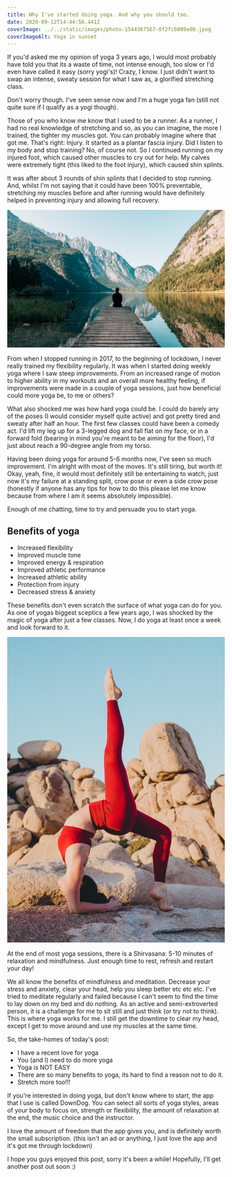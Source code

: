 ```yaml
---
title: Why I've started doing yoga. And why you should too.
date: 2020-09-12T14:44:56.441Z
coverImage: ../../static/images/photo-1544367567-0f2fcb009e0b.jpeg
coverImageAlt: Yoga in sunset
---
```

If you'd asked me my opinion of yoga 3 years ago, I would most probably have told you that its a waste of time, not intense enough, too slow or I'd even have called it easy (sorry yogi's)! Crazy, I know. I just didn't want to swap an intense, sweaty session for what I saw as, a glorified stretching class. 

Don't worry though. I've seen sense now and I'm a huge yoga fan (still not quite sure if I qualify as a yogi though). 

Those of you who know me know that I used to be a runner. As a runner, I had no real knowledge of stretching and so, as you can imagine, the more I trained, the tighter my muscles got. You can probably imagine where that got me. That's right: Injury. It started as a plantar fascia injury. Did I listen to my body and stop training? No, of course not. So I continued running on my injured foot, which caused other muscles to cry out for help. My calves were extremely tight (this liked to the foot injury), which caused shin splints.

It was after about 3 rounds of shin splints that I decided to stop running. And, whilst I'm not saying that it could have been 100% preventable, stretching my muscles before and after running would have definitely helped in preventing injury and allowing full recovery. 

![](../../static/images/simon-migaj-yui5vfkhuzs-unsplash.jpg)

From when I stopped running in 2017, to the beginning of lockdown, I never really trained my flexibility regularly. It was when I started doing weekly yoga where I saw steep improvements. From an increased range of motion to higher ability in my workouts and an overall more healthy feeling, if improvements were made in a couple of yoga sessions, just how beneficial could more yoga be, to me or others?

What also shocked me was how hard yoga could be. I could do barely any of the poses (I would consider myself quite active) and got pretty tired and sweaty after half an hour. The first few classes could have been a comedy act. I'd lift my leg up for a 3-legged dog and fall flat on my face, or in a forward fold (bearing in mind you're meant to be aiming for the floor), I'd just about reach a 90-degree angle from my torso. 

Having been doing yoga for around 5-6 months now, I've seen so much improvement. I'm alright with most of the moves. It's still tiring, but worth it! Okay, yeah, fine, it would most definitely still be entertaining to watch, just now it's my failure at a standing split, crow pose or even a side crow pose (honestly if anyone has any tips for how to do this please let me know because from where I am it seems absolutely impossible). 

Enough of me chatting, time to try and persuade you to start yoga.

## Benefits of yoga

* Increased flexibility
* Improved muscle tone
* Improved energy & respiration
* Improved athletic performance
* Increased athletic ability
* Protection from injury
* Decreased stress & anxiety

These benefits don't even scratch the surface of what yoga can do for you. As one of yogas biggest sceptics a few years ago, I was shocked by the magic of yoga after just a few classes. Now, I do yoga at least once a week and look forward to it. 

![](../../static/images/wesley-tingey-dlxnva7pvwu-unsplash.jpg)

At the end of most yoga sessions, there is a Shirvasana: 5-10 minutes of relaxation and mindfulness. Just enough time to rest, refresh and restart your day!

We all know the benefits of mindfulness and meditation. Decrease your stress and anxiety, clear your head, help you sleep better etc etc etc. I've tried to meditate regularly and failed because I can't seem to find the time to lay down on my bed and do nothing. As an active and semi-extroverted person, it is a challenge for me to sit still and just think (or try not to think). This is where yoga works for me. I still get the downtime to clear my head, except I get to move around and use my muscles at the same time.

So, the take-homes of today's post:

* I have a recent love for yoga
* You (and I) need to do more yoga
* Yoga is NOT EASY
* There are so many benefits to yoga, its hard to find a reason not to do it.
* Stretch more too!!!

If you're interested in doing yoga, but don't know where to start, the app that I use is called DownDog. You can select all sorts of yoga styles, areas of your body to focus on, strength or flexibility, the amount of relaxation at the end, the music choice and the instructor. 

I love the amount of freedom that the app gives you, and is definitely worth the small subscription. (this isn't an ad or anything, I just love the app and it's got me through lockdown)

I hope you guys enjoyed this post, sorry it's been a while! Hopefully, I'll get another post out soon :)